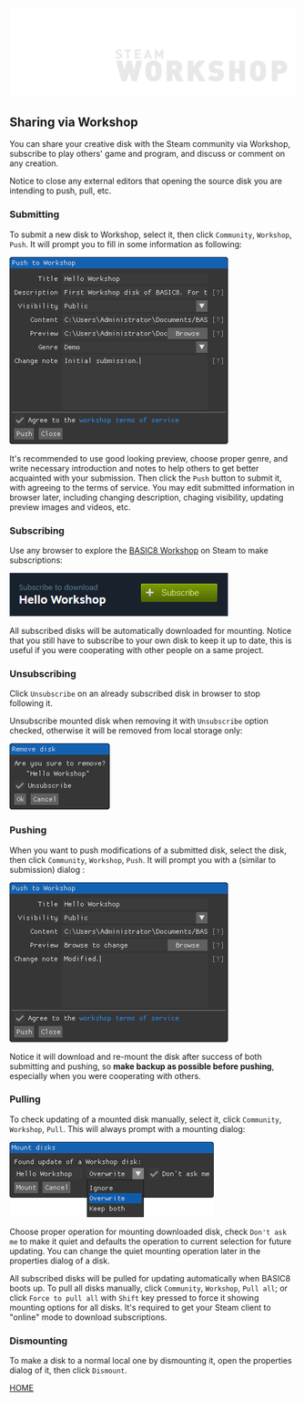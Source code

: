 ![](imgs/workshop.png)

## Sharing via Workshop

You can share your creative disk with the Steam community via Workshop, subscribe to play others' game and program, and discuss or comment on any creation.

Notice to close any external editors that opening the source disk you are intending to push, pull, etc.

### Submitting

To submit a new disk to Workshop, select it, then click `Community`, `Workshop`, `Push`. It will prompt you to fill in some information as following:

![](imgs/workshop_submit.png)

It's recommended to use good looking preview, choose proper genre, and write necessary introduction and notes to help others to get better acquainted with your submission. Then click the `Push` button to submit it, with agreeing to the terms of service. You may edit submitted information in browser later, including changing description, chaging visibility, updating preview images and videos, etc.

### Subscribing

Use any browser to explore the [BASIC8 Workshop](https://steamcommunity.com/app/767240/workshop/) on Steam to make subscriptions:

![](imgs/workshop_subscribe.png)

All subscribed disks will be automatically downloaded for mounting. Notice that you still have to subscribe to your own disk to keep it up to date, this is useful if you were cooperating with other people on a same project.

### Unsubscribing

Click `Unsubscribe` on an already subscribed disk in browser to stop following it.

Unsubscribe mounted disk when removing it with `Unsubscribe` option checked, otherwise it will be removed from local storage only:

![](imgs/workshop_remove.png)

### Pushing

When you want to push modifications of a submitted disk, select the disk, then click `Community`, `Workshop`, `Push`. It will prompt you with a (similar to submission) dialog :

![](imgs/workshop_push.png)

Notice it will download and re-mount the disk after success of both submitting and pushing, so **make backup as possible before pushing**, especially when you were cooperating with others.

### Pulling

To check updating of a mounted disk manually, select it, click `Community`, `Workshop`, `Pull`. This will always prompt with a mounting dialog:

![](imgs/workshop_mount.png)

Choose proper operation for mounting downloaded disk, check `Don't ask me` to make it quiet and defaults the operation to current selection for future updating. You can change the quiet mounting operation later in the properties dialog of a disk.

All subscribed disks will be pulled for updating automatically when BASIC8 boots up. To pull all disks manually, click `Community`, `Workshop`, `Pull all`; or click `Force to pull all` with `Shift` key pressed to force it showing mounting options for all disks. It's required to get your Steam client to "online" mode to download subscriptions.

### Dismounting

To make a disk to a normal local one by dismounting it, open the properties dialog of it, then click `Dismount`.

[HOME](#sharing-via-workshop)
